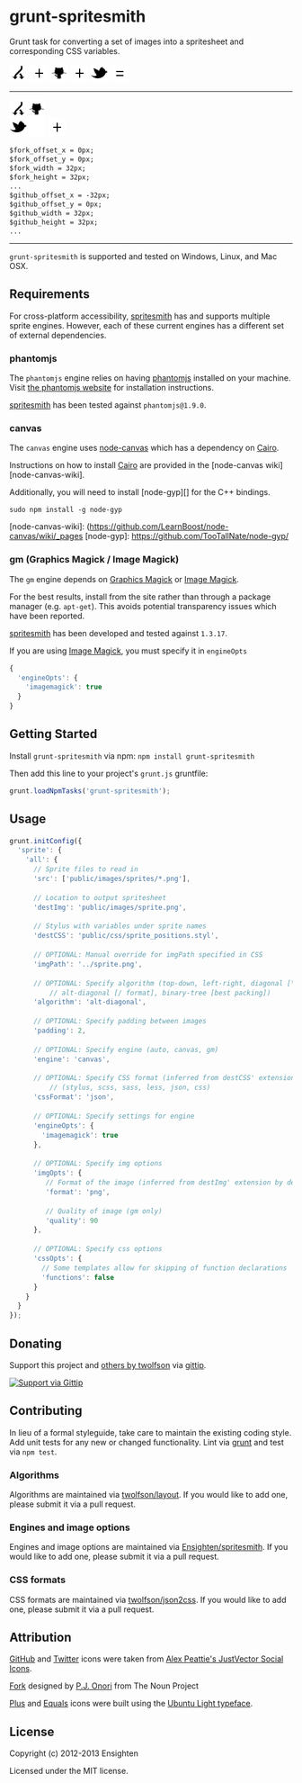 # grunt-spritesmith
Grunt task for converting a set of images into a spritesheet and corresponding CSS variables.

[![Fork icon][fork-icon]][fork-icon] ![+][]
[![GitHub icon][github-icon]][github-icon] ![+][]
[![Twitter icon][twitter-icon]][twitter-icon] ![=][]

---

[![Spritesheet][spritesheet]][spritesheet] ![+][]

```stylus
$fork_offset_x = 0px;
$fork_offset_y = 0px;
$fork_width = 32px;
$fork_height = 32px;
...
$github_offset_x = -32px;
$github_offset_y = 0px;
$github_width = 32px;
$github_height = 32px;
...
```

[+]: docs/plus.png
[=]: docs/equals.png
[fork-icon]: docs/fork.png
[github-icon]: docs/github.png
[twitter-icon]: docs/twitter.png
[spritesheet]: docs/spritesheet.png

---

`grunt-spritesmith` is supported and tested on Windows, Linux, and Mac OSX.

## Requirements
For cross-platform accessibility, [spritesmith][spritesmith] has and supports multiple sprite engines. However, each of these current engines has a different set of external dependencies.

[spritesmith]: https://github.com/Ensighten/spritesmith

### phantomjs
The `phantomjs` engine relies on having [phantomjs][] installed on your machine. Visit [the phantomjs website][phantomjs] for installation instructions.

[spritesmith][] has been tested against `phantomjs@1.9.0`.

[phantomjs]: http://phantomjs.org/

### canvas
The `canvas` engine uses [node-canvas][] which has a dependency on [Cairo][cairo].

Instructions on how to install [Cairo][cairo] are provided in the [node-canvas wiki][node-canvas-wiki].

Additionally, you will need to install [node-gyp][] for the C++ bindings.
```shell
sudo npm install -g node-gyp
```

[node-canvas]: https://github.com/learnboost/node-canvas
[cairo]: http://cairographics.org/
[node-canvas-wiki]: (https://github.com/LearnBoost/node-canvas/wiki/_pages
[node-gyp]: https://github.com/TooTallNate/node-gyp/

### gm (Graphics Magick / Image Magick)
The `gm` engine depends on [Graphics Magick][graphics-magick] or [Image Magick][image-magick].

[graphics-magick]: http://www.graphicsmagick.org/
[image-magick]: http://imagemagick.org/

For the best results, install from the site rather than through a package manager (e.g. `apt-get`). This avoids potential transparency issues which have been reported.

[spritesmith][] has been developed and tested against `1.3.17`.

If you are using [Image Magick][image-magick], you must specify it in `engineOpts`

```js
{
  'engineOpts': {
    'imagemagick': true
  }
}
```

## Getting Started
Install `grunt-spritesmith` via npm: `npm install grunt-spritesmith`

Then add this line to your project's `grunt.js` gruntfile:

```javascript
grunt.loadNpmTasks('grunt-spritesmith');
```

## Usage
```js
grunt.initConfig({
  'sprite': {
    'all': {
      // Sprite files to read in
      'src': ['public/images/sprites/*.png'],

      // Location to output spritesheet
      'destImg': 'public/images/sprite.png',

      // Stylus with variables under sprite names
      'destCSS': 'public/css/sprite_positions.styl',

      // OPTIONAL: Manual override for imgPath specified in CSS
      'imgPath': '../sprite.png',

      // OPTIONAL: Specify algorithm (top-down, left-right, diagonal [\ format],
          // alt-diagonal [/ format], binary-tree [best packing])
      'algorithm': 'alt-diagonal',

      // OPTIONAL: Specify padding between images
      'padding': 2,

      // OPTIONAL: Specify engine (auto, canvas, gm)
      'engine': 'canvas',

      // OPTIONAL: Specify CSS format (inferred from destCSS' extension by default)
          // (stylus, scss, sass, less, json, css)
      'cssFormat': 'json',

      // OPTIONAL: Specify settings for engine
      'engineOpts': {
        'imagemagick': true
      },

      // OPTIONAL: Specify img options
      'imgOpts': {
         // Format of the image (inferred from destImg' extension by default) (jpg, png)
         'format': 'png',

         // Quality of image (gm only)
         'quality': 90
      },

      // OPTIONAL: Specify css options
      'cssOpts': {
        // Some templates allow for skipping of function declarations
        'functions': false
      }
    }
  }
});
```

## Donating
Support this project and [others by twolfson][gittip] via [gittip][].

[![Support via Gittip][gittip-badge]][gittip]

[gittip-badge]: https://rawgithub.com/twolfson/gittip-badge/master/dist/gittip.png
[gittip]: https://www.gittip.com/twolfson/

## Contributing
In lieu of a formal styleguide, take care to maintain the existing coding style. Add unit tests for any new or changed functionality. Lint via [grunt](https://github.com/gruntjs/grunt/) and test via `npm test`.

### Algorithms
Algorithms are maintained via [twolfson/layout](https://github.com/twolfson/layout). If you would like to add one, please submit it via a pull request.

### Engines and image options
Engines and image options are maintained via [Ensighten/spritesmith](https://github.com/Ensighten/spritesmith). If you would like to add one, please submit it via a pull request.

### CSS formats
CSS formats are maintained via [twolfson/json2css](https://github.com/twolfson/json2css). If you would like to add one, please submit it via a pull request.

## Attribution
[GitHub][github-icon] and [Twitter][twitter-icon] icons were taken from [Alex Peattie's JustVector Social Icons][justvector].

[Fork][noun-fork-icon] designed by [P.J. Onori][onori] from The Noun Project

[Plus][+] and [Equals][=] icons were built using the [Ubuntu Light typeface][ubuntu-light].

[justvector]: http://alexpeattie.com/projects/justvector_icons/
[noun-fork-icon]: http://thenounproject.com/noun/fork/#icon-No2813
[onori]: http://thenounproject.com/somerandomdude
[ubuntu-light]: http://font.ubuntu.com/

## License
Copyright (c) 2012-2013 Ensighten

Licensed under the MIT license.
